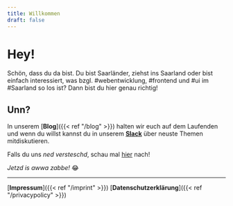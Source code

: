 ```yaml
---
title: Willkommen
draft: false
---
```


# Hey!

Schön, dass du da bist. Du bist Saarländer, ziehst ins Saarland oder bist einfach interessiert, was bzgl. #webentwicklung, #frontend und #ui im #Saarland so los ist? Dann bist du hier genau richtig!

## Unn?

In unserem [**Blog**]({{< ref "/blog" >}}) halten wir euch auf dem Laufenden und wenn du willst kannst du in unserem [**Slack**](https://webdeveloper-slack.herokuapp.com) über neuste Themen mitdiskutieren.

Falls du uns _ned versteschd_, schau mal [hier](http://www.stefan-im-www.de/Saar-Dateien/Saarbrigger%20Platt%20mit%20Frame.htm) nach!

_Jetzd is awwa zabbe!_ 😂

---

[**Impressum**]({{< ref "/imprint" >}})
[**Datenschutzerklärung**]({{< ref "/privacypolicy" >}})